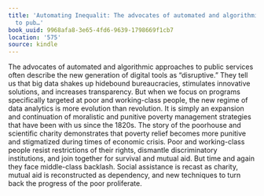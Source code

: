 ```yaml
---
title: 'Automating Inequalit: The advocates of automated and algorithmic approaches
  to pub…'
book_uuid: 9968afa8-3e65-4fd6-9639-1798669f1cb7
location: '575'
source: kindle
---
```


The advocates of automated and algorithmic approaches to public services often describe the new generation of digital tools as “disruptive.” They tell us that big data shakes up hidebound bureaucracies, stimulates innovative solutions, and increases transparency. But when we focus on programs specifically targeted at poor and working-class people, the new regime of data analytics is more evolution than revolution. It is simply an expansion and continuation of moralistic and punitive poverty management strategies that have been with us since the 1820s. The story of the poorhouse and scientific charity demonstrates that poverty relief becomes more punitive and stigmatized during times of economic crisis. Poor and working-class people resist restrictions of their rights, dismantle discriminatory institutions, and join together for survival and mutual aid. But time and again they face middle-class backlash. Social assistance is recast as charity, mutual aid is reconstructed as dependency, and new techniques to turn back the progress of the poor proliferate.
